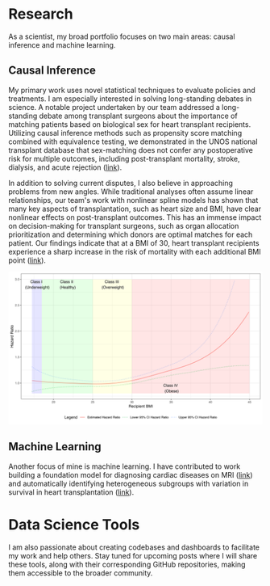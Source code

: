 # Research

As a scientist, my broad portfolio focuses on two main areas: causal inference and machine learning.

## Causal Inference

My primary work uses novel statistical techniques to evaluate policies and treatments. I am especially interested in solving long-standing debates in science. A notable project undertaken by our team addressed a long-standing debate among transplant surgeons about the importance of matching patients based on biological sex for heart transplant recipients. Utilizing causal inference methods such as propensity score matching combined with equivalence testing, we demonstrated in the UNOS national transplant database that sex-matching does not confer any postoperative risk for multiple outcomes, including post-transplant mortality, stroke, dialysis, and acute rejection ([link](https://www.medrxiv.org/content/10.1101/2024.02.23.24303301v1)).

In addition to solving current disputes, I also believe in approaching problems from new angles. While traditional analyses often assume linear relationships, our team's work with nonlinear spline models has shown that many key aspects of transplantation, such as heart size and BMI, have clear nonlinear effects on post-transplant outcomes. This has an immense impact on decision-making for transplant surgeons, such as organ allocation prioritization and determining which donors are optimal matches for each patient. Our findings indicate that at a BMI of 30, heart transplant recipients experience a sharp increase in the risk of mortality with each additional BMI point ([link](<https://www.jhltonline.org/article/S1053-2498(24)00196-7/fulltext>)).

![Nonlinear BMI](../assets/images/nonlinear_bmi.jpg)

## Machine Learning

Another focus of mine is machine learning. I have contributed to work building a foundation model for diagnosing cardiac diseases on MRI ([link](https://arxiv.org/abs/2312.00357)) and automatically identifying heterogeneous subgroups with variation in survival in heart transplantation ([link](<https://www.jhltonline.org/article/S1053-2498(24)00203-1/fulltext>)).

# Data Science Tools

I am also passionate about creating codebases and dashboards to facilitate my work and help others. Stay tuned for upcoming posts where I will share these tools, along with their corresponding GitHub repositories, making them accessible to the broader community.

